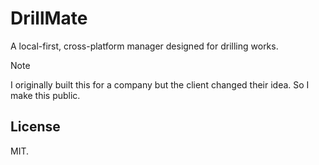 # DrillMate

A local-first, cross-platform manager designed for drilling works.

> [!NOTE]  
> I originally built this for a company but the client changed their idea. So I make this public.

## License

MIT.
